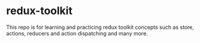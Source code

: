 # redux-toolkit
This repo is for learning and practicing redux toolkit concepts such as store, actions, reducers and action dispatching and many more.
